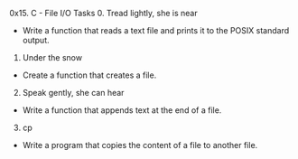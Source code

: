 0x15. C - File I/O
Tasks
0. Tread lightly, she is near
- Write a function that reads a text file and prints it to the POSIX standard output.

1. Under the snow
- Create a function that creates a file.

2. Speak gently, she can hear
- Write a function that appends text at the end of a file.

3. cp
- Write a program that copies the content of a file to another file.

